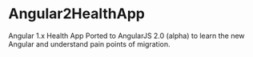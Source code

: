 # Angular2HealthApp

Angular 1.x Health App Ported to AngularJS 2.0 (alpha) to learn the new Angular and understand pain points of migration.
